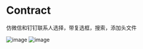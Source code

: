 # Contract
仿微信和钉钉联系人选择，带复选框，搜索，添加头文件
  
  ![image](https://github.com/chenchali/Contract/1.png)
  ![image](https://github.com/chenchali/Contract/2.png)

